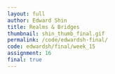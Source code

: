 ```yaml
---
layout: full
author: Edward Shin
title: Realms & Bridges
thumbnail: shin_thumb_final.gif
permalink: /code/edwardsh-final/
code: edwardsh/final/week_15
assignment: 16
final: true
---
```



<script src="/code/edwardsh/final/week_15.js" deferred type="module"></script>

<!--
<h2>Objective:</h2>

<p>
    The objective of this project was to create and explore a world that allows a free range of movement and perspective to interpret the environment in ways no posiible from normal right-side up standpoints. This will take form of a prototype game inspired by Monument Valley, as it allows players to move their character in ways that are not normally possible.
</p>


<h2>Gameplay:</h2>

<p>
    In the start of the game, the players will be instructed on the controls and will move to the goal as a small tutorial of sorts. This will hopefully indicate what the objective of the game without too many words so that they don't get distracted from the gameplay.<br /> <br />

    The players can move by crossing the bridge that follows their every move and rotating on the nodes they currently stand on.<br /> <br />

    Upon reaching the goal, the game will first reveal a 3D grid that will build a sense of space in the void they occupied and create a light containment to immerse them further. The goal will then be reset on a random node. From then on, everytime the player reaches the goal, the computer will generate one of three worlds at random with random features to keep the experience fresh. <br /> <br />

    Each game world has its own unique feel. The first one consists of cubes of various sizes that affect the player's experience while walking the bridge. The second one generates a random number transparent "rooms" in  the nodes the player can move to. This is meant to create a sense of inside and outside. The third one consists of crystal like structures all around the world. The effect is similar to the first one, except it further encourages players to look around more to explore different ways of interpreting the environment around them.<br /> <br />

    Also, to make the exploration more enriching the game will start with just one color for each nature element. But, every round the player reaches the goal, there will be a new color the computer can choose from when constructing the worlds. Players will have the freedom to endlessy explore evolving worlds and discover new ways to interpret their surroundings in new unique ways.<br /> <br />
</p>


<h2>Final Thoughts: </h2>

<p>
    I feel the project gave me an excellent direction to go from. While the program may need more work as a game, I feel I had learned a lot from it as an experiment.<br /> <br />

    If I were to continue working with this project, I may decide to program the computer to generate separate levels with set paths instead a broad world for an even more enriching gameplay. I would also like to reprogram the controls to make a more fluid progression throughout the game. With imported models, I feel I can give players a more clear reference to how they would like to interpret the angle and perspective, in which they are experiencing the world.<br /> <br />

    Overall, I think the game mechanic that I programmed is full of endless possibilites for me to explore further into.<br /> <br />
</p>

<h2>Images: </h2>

<img src="/img/edwardsh/world1_2.png" alt="World 1" height="400" width="600">

<img src="/img/edwardsh/world2_2.png" alt="World 2" height="400" width="600">

<img src="/img/edwardsh/world3_2.png" alt="World 3" height="400" width="600">
 -->
